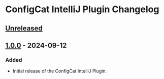 <!-- Keep a Changelog guide -> https://keepachangelog.com -->

# ConfigCat IntelliJ Plugin Changelog

## [Unreleased]

## [1.0.0] - 2024-09-12

### Added

- Initial release of the ConfigCat IntelliJ Plugin.

[Unreleased]: /compare/v1.0.0...HEAD
[1.0.0]: /commits/v1.0.0
